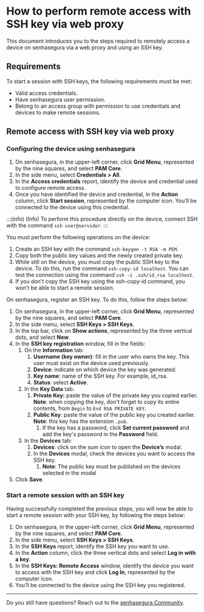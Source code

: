 # How to perform remote access with SSH key via web proxy

This document introduces you to the steps required to remotely access a device on senhasegura via a web proxy and using an SSH key.

## Requirements

To start a session with SSH keys, the following requirements must be met:

- Valid access credentials.
- Have senhasegura user permission.
- Belong to an access group with permission to use credentials and devices to make remote sessions.

## Remote access with SSH key via web proxy

### Configuring the device using senhasegura

1. On senhasegura, in the upper-left corner, click **Grid Menu**, represented by the nine squares, and select **PAM Core**.
2. In the side menu, select **Credentials > All**.
3. In the **Access credentials** report, identify the device and credential used to configure remote access.
4. Once you have identified the device and credential, in the **Action** column, click **Start session**, represented by the computer icon. You’ll be connected to the device using this credential.

:::(info) (Info)
To perform this procedure directly on the device, connect SSH with the command `ssh user@servidor`.
:::

You must perform the following operations on the device:

1. Create an SSH key with the command `ssh-keygen -t RSA -m PEM`.
2. Copy both the public key values and the newly created private key.
3. While still on the device, you must copy the public SSH key to the device. To do this, run the command `ssh-copy-id localhost`. You can test the connection using the command `ssh -i .ssh/id_rsa localhost`.
4. If you don't copy the SSH key using the ssh-copy-id command, you won't be able to start a remote session.

On senhasegura, register an SSH key. To do this, follow the steps below:

1. On senhasegura, in the upper-left corner, click **Grid Menu**, represented by the nine squares, and select **PAM Core**.
2. In the side menu, select **SSH Keys > SSH Keys**.
3. In the top bar, click on **Show actions**, represented by the three vertical dots, and select **New**.
4. In the **SSH key registration** window, fill in the fields:
    1. On the **Information** tab:
        1. **Username (key owner)**: fill in the user who owns the key. This user must exist on the device used previously.
        2. **Device**: indicate on which device the key was generated.
        3. **Key name**: name of the SSH key. For example, id_rsa.
        4. **Status**: select **Active**.
    2. In the **Key Data** tab:
        1. **Private Key:** paste the value of the private key you copied earlier. **Note**: when copying the key, don't forget to copy its entire contents, from `Begin` to `End RSA PRIVATE KEY`.
        2. **Public Key**: paste the value of the public key you created earlier. **Note**: this key has the extension `.pub`.
            1. If the key has a password, click **Set current password** and add the key's password in the **Password** field.
    3. In the **Devices** tab:
        1. **Devices**: click on the sum icon to open the **Device’s** modal.
        2. In the **Devices** modal, check the devices you want to access the SSH key.
            1. **Note**: The public key must be published on the devices selected in the modal
5. Click **Save**.

### Start a remote session with an SSH key

Having successfully completed the previous steps, you will now be able to start a remote session with your SSH key, by following the steps below:

1. On senhasegura, in the upper-left corner, click **Grid Menu**, represented by the nine squares, and select **PAM Core**.
2. In the side menu, select **SSH Keys > SSH Keys**.
3. In the **SSH Keys** report, identify the SSH key you want to use.
4. In the **Action** column, click the three vertical dots and select **Log in with a key**.
5. In the **SSH Keys: Remote Access** window, identify the device you want to access with the SSH key and click **Log In**, represented by the computer icon.
6. You’ll be connected to the device using the SSH key you registered.

---

Do you still have questions? Reach out to the [senhasegura Community](https://community.senhasegura.io/).